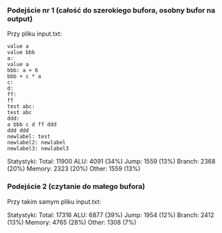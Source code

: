 ### Podejście nr 1 (całość do szerokiego bufora, osobny bufor na output)
Przy pliku input.txt:
```
value a
value bbb
a:
value a
bbb: a + 6
bbb + c * a
c:
d:
ff:
ff
test abc:
test abc
ddd:
a bbb c d ff ddd
ddd ddd
newlabel: test
newlabel2: newlabel
newlabel3: newlabel3
```

Statystyki: 
Total: 11900
ALU: 4091 (34%)
Jump: 1559 (13%)
Branch: 2368 (20%)
Memory: 2323 (20%)
Other: 1559 (13%)

### Podejście 2 (czytanie do małego bufora)
Przy takim samym pliku input.txt:

Statystyki: 
Total: 17316
ALU: 6877 (39%)
Jump: 1954 (12%)
Branch: 2412 (13%)
Memory: 4765 (28%)
Other: 1308 (7%)
